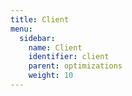 ```yaml
---
title: Client
menu:
  sidebar:
    name: Client
    identifier: client
    parent: optimizations
    weight: 10
---
```

